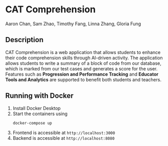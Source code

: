 # CAT Comprehension
Aaron Chan, Sam Zhao, Timothy Fang, Linna Zhang, Gloria Fung

## Description
CAT Comprehension is a web application that allows students to enhance their code comprehension skills through AI-driven activity.
The application allows students to write a summary of a block of code from our database, which is marked from our test cases and generates a score for the user.
Features such as **Progression and Performance Tracking** and **Educator Tools and Analytics** are supported to benefit both students and teachers.

## Running with Docker
1. Install Docker Desktop
2. Start the containers using
    ```sh
    docker-compose up
    ```
3. Frontend is accessible at `http://localhost:3000`
4. Backend is accessible at `http://localhost:8080`